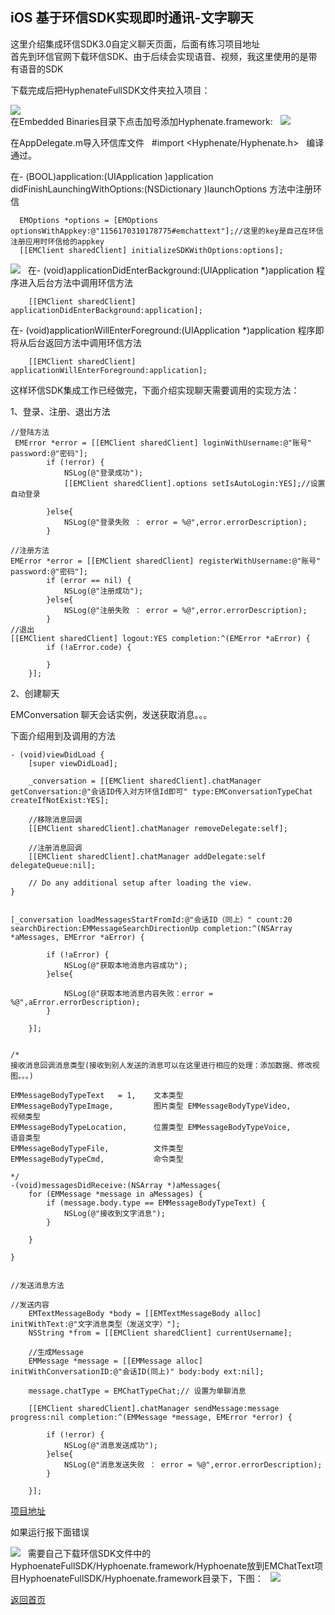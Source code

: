 
## iOS 基于环信SDK实现即时通讯-文字聊天


这里介绍集成环信SDK3.0自定义聊天页面，后面有练习项目地址    
首先到环信官网下载环信SDK、由于后续会实现语音、视频，我这里使用的是带有语音的SDK     

下载完成后把HyphenateFullSDK文件夹拉入项目：   

![](https://cwos111509sina.github.io/Blog/Source/iOS-基于环信SDK实现即时通讯-文字聊天/chat_0.jpeg)  
在Embedded Binaries目录下点击加号添加Hyphenate.framework:   
![](https://cwos111509sina.github.io/Blog/Source/iOS-基于环信SDK实现即时通讯-文字聊天/chat_1.jpeg)  

在AppDelegate.m导入环信库文件   
#import <Hyphenate/Hyphenate.h>   
编译通过。  

在- (BOOL)application:(UIApplication )application didFinishLaunchingWithOptions:(NSDictionary )launchOptions 方法中注册环信  
```
  EMOptions *options = [EMOptions optionsWithAppkey:@"1156170310178775#emchattext"];//这里的key是自己在环信注册应用时环信给的appkey
  [[EMClient sharedClient] initializeSDKWithOptions:options];
```
![](https://cwos111509sina.github.io/Blog/Source/iOS-基于环信SDK实现即时通讯-文字聊天/chat_2.jpeg)  
在- (void)applicationDidEnterBackground:(UIApplication *)application 程序进入后台方法中调用环信方法  
```
    [[EMClient sharedClient] applicationDidEnterBackground:application];
```
在- (void)applicationWillEnterForeground:(UIApplication *)application 程序即将从后台返回方法中调用环信方法  
```
    [[EMClient sharedClient] applicationWillEnterForeground:application];
```

这样环信SDK集成工作已经做完，下面介绍实现聊天需要调用的实现方法：

1、登录、注册、退出方法  

```
//登陆方法
 EMError *error = [[EMClient sharedClient] loginWithUsername:@"账号" password:@"密码"];
        if (!error) {
            NSLog(@"登录成功");
            [[EMClient sharedClient].options setIsAutoLogin:YES];//设置自动登录

        }else{
            NSLog(@"登录失败 ： error = %@",error.errorDescription);
        }

//注册方法
EMError *error = [[EMClient sharedClient] registerWithUsername:@"账号" password:@"密码"];
        if (error == nil) {
            NSLog(@"注册成功");
        }else{
            NSLog(@"注册失败 ： error = %@",error.errorDescription);
        }
//退出
[[EMClient sharedClient] logout:YES completion:^(EMError *aError) {
        if (!aError.code) {

        }
    }];
``` 
2、创建聊天

EMConversation 聊天会话实例，发送获取消息。。。

下面介绍用到及调用的方法  
```
- (void)viewDidLoad {
    [super viewDidLoad];

    _conversation = [[EMClient sharedClient].chatManager getConversation:@"会话ID传入对方环信Id即可" type:EMConversationTypeChat createIfNotExist:YES];

    //移除消息回调
    [[EMClient sharedClient].chatManager removeDelegate:self];

    //注册消息回调
    [[EMClient sharedClient].chatManager addDelegate:self delegateQueue:nil];

    // Do any additional setup after loading the view.
}


[_conversation loadMessagesStartFromId:@"会话ID（同上）" count:20 searchDirection:EMMessageSearchDirectionUp completion:^(NSArray *aMessages, EMError *aError) {

        if (!aError) {
            NSLog(@"获取本地消息内容成功");
        }else{

            NSLog(@"获取本地消息内容失败：error = %@",aError.errorDescription);
        }

    }];


/*
接收消息回调消息类型(接收到别人发送的消息可以在这里进行相应的处理：添加数据、修改视图。。。)

EMMessageBodyTypeText   = 1,    文本类型 
EMMessageBodyTypeImage,         图片类型 EMMessageBodyTypeVideo,         视频类型 
EMMessageBodyTypeLocation,      位置类型 EMMessageBodyTypeVoice,        语音类型 
EMMessageBodyTypeFile,          文件类型
EMMessageBodyTypeCmd,           命令类型

*/
-(void)messagesDidReceive:(NSArray *)aMessages{
    for (EMMessage *message in aMessages) {
        if (message.body.type == EMMessageBodyTypeText) {
            NSLog(@"接收到文字消息");
        }

    }

}


//发送消息方法

//发送内容
    EMTextMessageBody *body = [[EMTextMessageBody alloc] initWithText:@"文字消息类型（发送文字）"];
    NSString *from = [[EMClient sharedClient] currentUsername];

    //生成Message
    EMMessage *message = [[EMMessage alloc] initWithConversationID:@"会话ID(同上)" body:body ext:nil];

    message.chatType = EMChatTypeChat;// 设置为单聊消息

    [[EMClient sharedClient].chatManager sendMessage:message progress:nil completion:^(EMMessage *message, EMError *error) {

        if (!error) {
            NSLog(@"消息发送成功");
        }else{
            NSLog(@"消息发送失败 ： error = %@",error.errorDescription);
        }

    }];
```

[项目地址](https://github.com/cwos111509sina/EMChatText.git)  

如果运行报下面错误   

![](https://cwos111509sina.github.io/Blog/Source/iOS-基于环信SDK实现即时通讯-文字聊天/chat_3.jpeg)  
需要自己下载环信SDK文件中的HyphoenateFullSDK/Hyphoenate.framework/Hyphoenate放到EMChatText项目HyphoenateFullSDK/Hyphoenate.framework目录下，下图：   
![](https://cwos111509sina.github.io/Blog/Source/iOS-基于环信SDK实现即时通讯-文字聊天/chat_4.jpeg)

[返回首页](https://cwos111509sina.github.io/Blog/)
